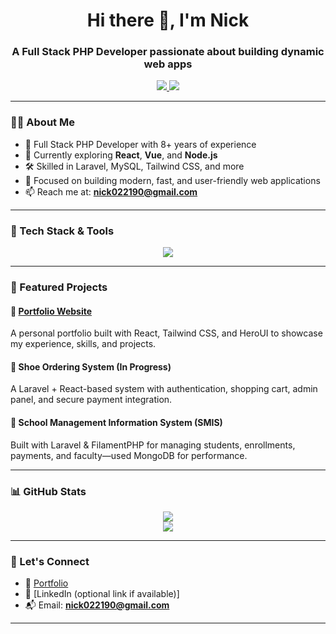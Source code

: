 <h1 align="center">Hi there 👋, I'm Nick</h1>
<h3 align="center">A Full Stack PHP Developer passionate about building dynamic web apps</h3>

<p align="center">
  <a href="https://portfolio.digitechproject.com" target="_blank">
    <img src="https://img.shields.io/badge/Portfolio-View%20Now-blue?style=flat&logo=google-chrome" />
  </a>
  <a href="mailto:nick022190@gmail.com">
    <img src="https://img.shields.io/badge/Email-Contact%20Me-green?style=flat&logo=gmail" />
  </a>
</p>

---

### 👨‍💻 About Me

- 🧠 Full Stack PHP Developer with 8+ years of experience  
- 🌱 Currently exploring **React**, **Vue**, and **Node.js**
- 🛠️ Skilled in Laravel, MySQL, Tailwind CSS, and more
- 🚀 Focused on building modern, fast, and user-friendly web applications
- 📫 Reach me at: **nick022190@gmail.com**

---

### 🧰 Tech Stack & Tools

<p align="center">
  <a href="https://skillicons.dev">
    <img src="https://skillicons.dev/icons?i=git,javascript,html,css,tailwind,laravel,php,mysql,sqlite,mongodb,alpinejs,react,typescript,nodejs,materialui,express,docker,bootstrap,vite" />
  </a>
</p>

---

### 📌 Featured Projects

#### 💼 [Portfolio Website](https://portfolio.digitechproject.com)
A personal portfolio built with React, Tailwind CSS, and HeroUI to showcase my experience, skills, and projects.

#### 🛒 Shoe Ordering System (In Progress)
A Laravel + React-based system with authentication, shopping cart, admin panel, and secure payment integration.

#### 🏫 School Management Information System (SMIS)
Built with Laravel & FilamentPHP for managing students, enrollments, payments, and faculty—used MongoDB for performance.

---

### 📊 GitHub Stats

<p align="center">
  <img src="https://github-readme-stats.vercel.app/api?username=nick0221&show_icons=true&theme=tokyonight&hide_title=true" />
  <br />
  <img src="https://github-readme-streak-stats.herokuapp.com?user=nick0221&theme=tokyonight" />
</p>

---

### 🤝 Let's Connect

- 💼 [Portfolio](https://portfolio.digitechproject.com)
- 💬 [LinkedIn (optional link if available)]
- 📬 Email: **nick022190@gmail.com**

---

<!--
**nick0221/nick0221** is a ✨ special ✨ repository because its `README.md` (this file) appears on your GitHub profile.
-->

